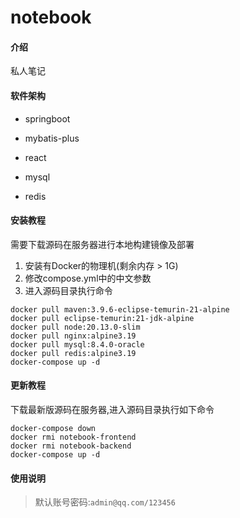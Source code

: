 # notebook

#### 介绍

私人笔记

#### 软件架构

* springboot
* mybatis-plus
* react

* mysql
* redis

#### 安装教程

需要下载源码在服务器进行本地构建镜像及部署

1. 安装有Docker的物理机(剩余内存 > 1G)
2. 修改compose.yml中的中文参数
3. 进入源码目录执行命令

```shell
docker pull maven:3.9.6-eclipse-temurin-21-alpine
docker pull eclipse-temurin:21-jdk-alpine
docker pull node:20.13.0-slim
docker pull nginx:alpine3.19
docker pull mysql:8.4.0-oracle
docker pull redis:alpine3.19
docker-compose up -d
```

#### 更新教程

下载最新版源码在服务器,进入源码目录执行如下命令

```shell
docker-compose down
docker rmi notebook-frontend
docker rmi notebook-backend
docker-compose up -d
```

#### 使用说明

> 默认账号密码:`admin@qq.com/123456`

